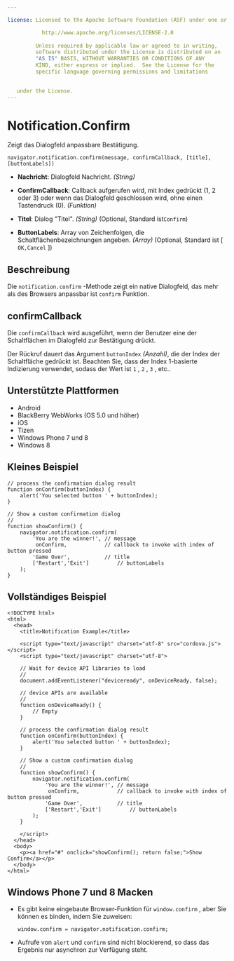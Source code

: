 ```yaml
---

license: Licensed to the Apache Software Foundation (ASF) under one or more contributor license agreements. See the NOTICE file distributed with this work for additional information regarding copyright ownership. The ASF licenses this file to you under the Apache License, Version 2.0 (the "License"); you may not use this file except in compliance with the License. You may obtain a copy of the License at

           http://www.apache.org/licenses/LICENSE-2.0
    
         Unless required by applicable law or agreed to in writing,
         software distributed under the License is distributed on an
         "AS IS" BASIS, WITHOUT WARRANTIES OR CONDITIONS OF ANY
         KIND, either express or implied.  See the License for the
         specific language governing permissions and limitations
    

   under the License.
---
```


# Notification.Confirm

Zeigt das Dialogfeld anpassbare Bestätigung.

    navigator.notification.confirm(message, confirmCallback, [title], [buttonLabels])
    

*   **Nachricht**: Dialogfeld Nachricht. *(String)*

*   **ConfirmCallback**: Callback aufgerufen wird, mit Index gedrückt (1, 2 oder 3) oder wenn das Dialogfeld geschlossen wird, ohne einen Tastendruck (0). *(Funktion)*

*   **Titel**: Dialog "Titel". *(String)* (Optional, Standard ist`Confirm`)

*   **ButtonLabels**: Array von Zeichenfolgen, die Schaltflächenbezeichnungen angeben. *(Array)* (Optional, Standard ist [ `OK,Cancel` ])

## Beschreibung

Die `notification.confirm` -Methode zeigt ein native Dialogfeld, das mehr als des Browsers anpassbar ist `confirm` Funktion.

## confirmCallback

Die `confirmCallback` wird ausgeführt, wenn der Benutzer eine der Schaltflächen im Dialogfeld zur Bestätigung drückt.

Der Rückruf dauert das Argument `buttonIndex` *(Anzahl)*, die der Index der Schaltfläche gedrückt ist. Beachten Sie, dass der Index 1-basierte Indizierung verwendet, sodass der Wert ist `1` , `2` , `3` , etc..

## Unterstützte Plattformen

*   Android
*   BlackBerry WebWorks (OS 5.0 und höher)
*   iOS
*   Tizen
*   Windows Phone 7 und 8
*   Windows 8

## Kleines Beispiel

    // process the confirmation dialog result
    function onConfirm(buttonIndex) {
        alert('You selected button ' + buttonIndex);
    }
    
    // Show a custom confirmation dialog
    //
    function showConfirm() {
        navigator.notification.confirm(
            'You are the winner!', // message
             onConfirm,            // callback to invoke with index of button pressed
            'Game Over',           // title
            ['Restart','Exit']         // buttonLabels
        );
    }
    

## Vollständiges Beispiel

    <!DOCTYPE html>
    <html>
      <head>
        <title>Notification Example</title>
    
        <script type="text/javascript" charset="utf-8" src="cordova.js"></script>
        <script type="text/javascript" charset="utf-8">
    
        // Wait for device API libraries to load
        //
        document.addEventListener("deviceready", onDeviceReady, false);
    
        // device APIs are available
        //
        function onDeviceReady() {
            // Empty
        }
    
        // process the confirmation dialog result
        function onConfirm(buttonIndex) {
            alert('You selected button ' + buttonIndex);
        }
    
        // Show a custom confirmation dialog
        //
        function showConfirm() {
            navigator.notification.confirm(
                'You are the winner!', // message
                 onConfirm,            // callback to invoke with index of button pressed
                'Game Over',           // title
                ['Restart','Exit']         // buttonLabels
            );
        }
    
        </script>
      </head>
      <body>
        <p><a href="#" onclick="showConfirm(); return false;">Show Confirm</a></p>
      </body>
    </html>
    

## Windows Phone 7 und 8 Macken

*   Es gibt keine eingebaute Browser-Funktion für `window.confirm` , aber Sie können es binden, indem Sie zuweisen:
    
        window.confirm = navigator.notification.confirm;
        

*   Aufrufe von `alert` und `confirm` sind nicht blockierend, so dass das Ergebnis nur asynchron zur Verfügung steht.